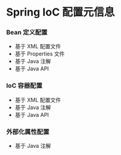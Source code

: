 # Spring IoC 配置元信息

### Bean 定义配置

* 基于 XML 配置文件
* 基于 Properties 文件
* 基于 Java 注解
* 基于 Java API

### IoC 容器配置

* 基于 XML 配置文件
* 基于 Java 注解
* 基于 Java API

### 外部化属性配置

* 基于 Java 注解